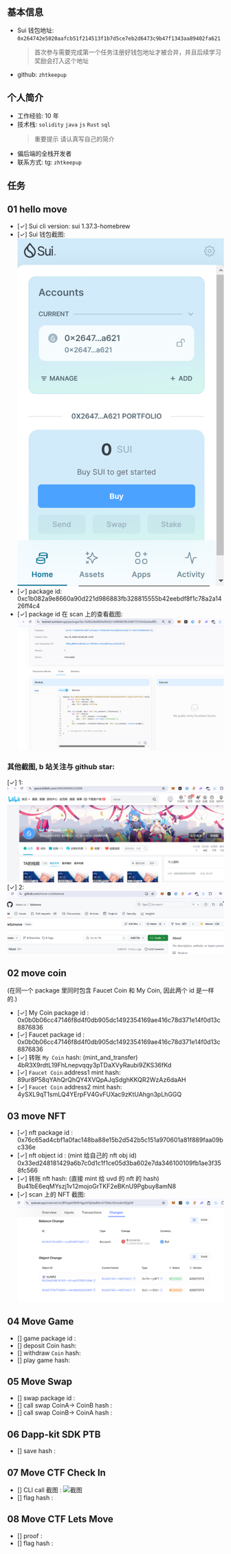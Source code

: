 ## 基本信息

-   Sui 钱包地址: `0x264742e5020aafcb51f214513f1b7d5ce7eb2d6473c9b47f1343aa89402fa621`
    > 首次参与需要完成第一个任务注册好钱包地址才被合并，并且后续学习奖励会打入这个地址
-   github: `zhtkeepup`

## 个人简介

-   工作经验: 10 年
-   技术栈: `solidity` `java` `js` `Rust` `sql`
    > 重要提示 请认真写自己的简介
-   偏后端的全栈开发者
-   联系方式: tg: `zhtkeepup`

## 任务

## 01 hello move

-   [✓] Sui cli version: sui 1.37.3-homebrew
-   [✓] Sui 钱包截图: ![Sui钱包截图](./images/wallet.png)
-   [✓] package id: 0xc1b082a9e8660a90d221d986883fb328815555b42eebdf8f1c78a2a1426ff4c4
-   [✓] package id 在 scan 上的查看截图:![Scan截图](./images/package.png)

### 其他截图, b 站关注与 github star:

[✓] 1: ![b站关注](./images/bilibili.png)
[✓] 2: ![github star](./images/githubstar.png)

## 02 move coin

(在同一个 package 里同时包含 Faucet Coin 和 My Coin, 因此两个 id 是一样的.)

-   [✓] My Coin package id : 0x0b0b06cc47146f8d4f0db905dc1492354169ae416c78d371e14f0d13c8876836
-   [✓] Faucet package id : 0x0b0b06cc47146f8d4f0db905dc1492354169ae416c78d371e14f0d13c8876836
-   [✓] 转账 `My Coin` hash: (mint_and_transfer) 4bR3X9rdtL19FhLnepvqqy3pTDaXVyRaubi9ZKS36fKd
-   [✓] `Faucet Coin` address1 mint hash: 89ur8P58qYAhQrQhQY4XVQpAJqSdghKKQR2WzAz6daAH
-   [✓] `Faucet Coin` address2 mint hash: 4ySXL9qT1smLQ4YErpFV4GvFUXac9zKtUAhgn3pLhGGQ

## 03 move NFT

-   [✓] nft package id : 0x76c65ad4cbf1a0fac148ba88e15b2d542b5c151a970601a81f889faa09bc336e
-   [✓] nft object id : (mint 给自己的 nft obj id) 0x33ed248181429a6b7c0d1c1f1ce05d3ba602e7da346100109fb1ae3f358fc566
-   [✓] 转账 nft hash: (直接 mint 给 uvd 的 nft 的 hash) Bu41bE6eqMYszj1v12mojoGrTKF2eBKnU9Pgbuy8amN8
-   [✓] scan 上的 NFT 截图:![mint给自己的Scan截图](./images/task3-mint2me.png)

## 04 Move Game

-   [] game package id :
-   [] deposit Coin hash:
-   [] withdraw `Coin` hash:
-   [] play game hash:

## 05 Move Swap

-   [] swap package id :
-   [] call swap CoinA-> CoinB hash :
-   [] call swap CoinB-> CoinA hash :

## 06 Dapp-kit SDK PTB

-   [] save hash :

## 07 Move CTF Check In

-   [] CLI call 截图 : ![截图](./images/你的图片地址)
-   [] flag hash :

## 08 Move CTF Lets Move

-   [] proof :
-   [] flag hash :
